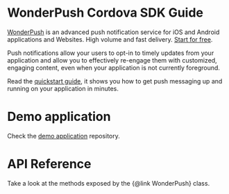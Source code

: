 # WonderPush Cordova SDK Guide

[WonderPush](https://www.wonderpush.com) is an advanced push notification service for iOS and Android applications and Websites. High volume and fast delivery. [Start for free](https://dashboard.wonderpush.com/account/signup).

Push notifications allow your users to opt-in to timely updates from
your application and allow you to effectively re-engage them with customized,
engaging content, even when your application is not currently foreground.

Read the [quickstart guide](https://docs.wonderpush.com/docs/cordova-quickstart),
it shows you how to get push messaging up and running on your application in minutes.


<a id="demo-app"></a>Demo application
=====================================

Check the [demo application](https://github.com/wonderpush/wonderpush-cordova-demo) repository.


<a id="reference"></a>API Reference
===================================

Take a look at the methods exposed by the {@link WonderPush} class.
